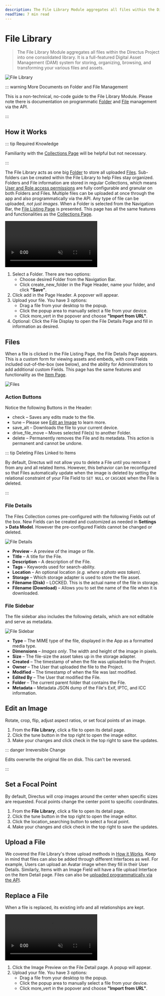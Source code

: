 ```yaml
---
description: The File Library Module aggregates all files within the Directus Project into one consolidated library.
readTime: 7 min read
---
```


# File Library

> The File Library Module aggregates all files within the Directus Project into one consolidated library. It is a
> full-featured Digital Asset Management (DAM) system for storing, organizing, browsing, and transforming your various
> files and assets.

![File Library](https://cdn.directus.io/docs/v9/app-guide/file-library/file-library-20220305A/file-library-20220307A.webp)

::: warning More Documents on Folder and File Management

This is a non-technical, no-code guide to the File Library Module. Please note there is documentation on programmatic
[Folder](/reference/system/folders) and [File](/reference/files) management via the API.

:::

## How it Works

::: tip Required Knowledge

Familiarity with the [Collections Page](/user-guide/content-module/content/collections) will be helpful but not
necessary.

:::

The File Library acts as one big [Folder](#folders) to store all uploaded [Files](#files). Sub-folders can be created
within the File Library to help Files stay organized. Folders and File information are stored in regular Collections,
which means [User and Role access permissions](/user-guide/user-management/users-roles-permissions) are fully
configurable and granular on both Folders and Files. Multiple files can be uploaded at once through the app and also
programmatically via the API. Any type of file can be uploaded, _not just images_. When a Folder is selected from the
Navigation Bar, the [File Listing Page](#folders) is presented. This page has all the same features and functionalities
as the [Collections Page](/user-guide/content-module/content/collections).

<video title="How the File Library Works" autoplay playsinline muted loop controls>
	<source src="https://cdn.directus.io/docs/v9/app-guide/file-library/file-library-20220305A/how-it-works-20220305A.mp4" type="video/mp4"/>
	<p>
		Your browser is not displaying the video for some reason. Here's a <a href="">link to the video</a> instead.
	</p>
</video>

1. Select a Folder. There are two options:
   - Choose desired Folder from the Navigation Bar.
   - Click <span mi btn sec>create_new_folder</span> in the Page Header, name your folder, and click **"Save"**.
2. Click <span mi btn>add</span> in the Page Header. A popover will appear.
3. Upload your file. You have 3 options:
   - Drag a file from your desktop to the popup.
   - Click the popup area to manually select a file from your device.
   - Click <span mi icon>more_vert</span> in the popover and choose **"Import from URL"**.
4. Optional: Click the File Display to open the File Details Page and fill in information as desired.

## Files

When a file is clicked in the File Listing Page, the File Details Page appears. This is a custom form for viewing assets
and embeds, with core Fields included out-of-the-box (see below), and the ability for Administrators to add additional
custom Fields. This page has the same features and functionality as the
[Item Page](/user-guide/overview/glossary#items).

![Files](https://cdn.directus.io/docs/v9/app-guide/file-library/file-library-20220305A/files-20220305A.webp)

### Action Buttons

Notice the following Buttons in the Header:

- <span mi btn >check</span> – Saves any edits made to the file.
- <span mi btn sec>tune</span> – Please see [Edit an Image](#edit-an-image) to learn more.
- <span mi btn sec>save_alt</span> – Downloads the file to your current device.
- <span mi btn sec>drive_file_move</span> – Moves selected File(s) to another Folder.
- <span mi btn dngr>delete</span> – Permanently removes the File and its metadata. This action is permanent and cannot
  be undone.

::: tip Deleting Files Linked to Items

By default, Directus will not allow you to delete a File until you remove it from any and all related Items. However,
this behavior can be reconfigured so that Files automatically update when the image is deleted by setting the relational
constraint of your File Field to `SET NULL` or `CASCADE` when the File is deleted.

:::

### File Details

The Files Collection comes pre-configured with the following Fields out of the box. New Fields can be created and
customized as needed in **Settings > Data Model**. However the pre-configured Fields cannot be changed or deleted.

![File Details](https://cdn.directus.io/docs/v9/app-guide/file-library/file-library-20220305A/file-details-20220305A.webp)

- **Preview** – A preview of the image or file.
- **Title** – A title for the File.
- **Description** – A description of the File.
- **Tags** – Keywords used for search-ability.
- **Location** – An optional location _(e.g. where a photo was taken)_.
- **Storage** – Which storage adapter is used to store the file asset.
- **Filename (Disk)** – LOCKED. This is the actual name of the file in storage.
- **Filename (Download)** – Allows you to set the name of the file when it is downloaded.

### File Sidebar

The file sidebar also includes the following details, which are not editable and serve as metadata.

![File Sidebar](https://cdn.directus.io/docs/v9/app-guide/file-library/file-library-20220305A/file-sidebar-20220305A.webp)

- **Type** – The MIME type of the file, displayed in the App as a formatted media type.
- **Dimensions** – _Images only_. The width and height of the image in pixels.
- **Size** – The file-size the asset takes up in the storage adapter.
- **Created** – The timestamp of when the file was uploaded to the Project.
- **Owner** – The User that uploaded the file to the Project.
- **Modified** – The timestamp of when the file was last modified.
- **Edited By** – The User that modified the File.
- **Folder** – The current parent folder that contains the File.
- **Metadata** – Metadata JSON dump of the File's Exif, IPTC, and ICC information.

## Edit an Image

Rotate, crop, flip, adjust aspect ratios, or set focal points of an image.

1. From the **File Library**, click a file to open its detail page.
2. Click the <span mi btn sec>tune</span> button in the top right to open the image editor.
3. Make your changes and click <span mi btn>check</span> in the top right to save the updates.

::: danger Irreversible Change

Edits overwrite the original file on disk. This can't be reversed.

:::

## Set a Focal Point

By default, Directus will crop images around the center when specific sizes are requested. Focal points change the
center point to specific coordinates.

1. From the **File Library**, click a file to open its detail page.
2. Click the <span mi btn sec>tune</span> button in the top right to open the image editor.
3. Click the <span mi btn sec>location_searching</span> button to select a focal point.
4. Make your changes and click <span mi btn>check</span> in the top right to save the updates.

## Upload a File

We covered the File Library's three upload methods in [How it Works](#how-it-works). Keep in mind that files can also be
added through different Interfaces as well. For example, Users can upload an Avatar image when they fill in their User
Details. Similarly, Items with an Image Field will have a file upload Interface on the Item Detail page. Files can also
be [uploaded programmatically via the API](/reference/files).

## Replace a File

When a file is replaced, its existing info and all relationships are kept.

<video alt="Replace a File" loop muted controls autoplay playsinline>
  <source src="https://cdn.directus.io/docs/v9/app-guide/file-library/file-library-20220608A/replace-a-file-20220608A.mp4" type="video/mp4">
</video>

1. Click the Image Preview on the File Detail page. A popup will appear.
2. Upload your file. You have 3 options:
   - Drag a file from your desktop to the popup.
   - Click the popup area to manually select a file from your device.
   - Click <span mi icon>more_vert</span> in the popover and choose **"Import from URL"**.
